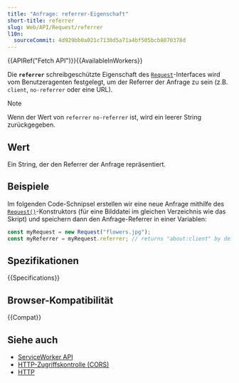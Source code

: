 ```yaml
---
title: "Anfrage: referrer-Eigenschaft"
short-title: referrer
slug: Web/API/Request/referrer
l10n:
  sourceCommit: 4d929bb0a021c7130d5a71a4bf505bcb8070378d
---
```


{{APIRef("Fetch API")}}{{AvailableInWorkers}}

Die **`referrer`** schreibgeschützte Eigenschaft des [`Request`](/de/docs/Web/API/Request)-Interfaces wird vom Benutzeragenten festgelegt, um der Referrer der Anfrage zu sein (z.B. `client`, `no-referrer` oder eine URL).

> [!NOTE]
> Wenn der Wert von `referrer` `no-referrer` ist,
> wird ein leerer String zurückgegeben.

## Wert

Ein String, der den Referrer der Anfrage repräsentiert.

## Beispiele

Im folgenden Code-Schnipsel erstellen wir eine neue Anfrage mithilfe des [`Request()`](/de/docs/Web/API/Request/Request)-Konstruktors (für eine Bilddatei im gleichen Verzeichnis wie das Skript) und speichern dann den Anfrage-Referrer in einer Variablen:

```js
const myRequest = new Request("flowers.jpg");
const myReferrer = myRequest.referrer; // returns "about:client" by default
```

## Spezifikationen

{{Specifications}}

## Browser-Kompatibilität

{{Compat}}

## Siehe auch

- [ServiceWorker API](/de/docs/Web/API/Service_Worker_API)
- [HTTP-Zugriffskontrolle (CORS)](/de/docs/Web/HTTP/Guides/CORS)
- [HTTP](/de/docs/Web/HTTP)
